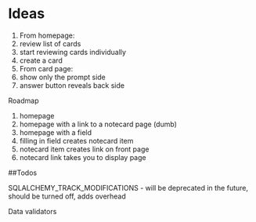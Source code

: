 # Ideas

1. From homepage:
2. review list of cards
3. start reviewing cards individually
4. create a card
2. From card page:
6. show only the prompt side
7. answer button reveals back side

Roadmap
1. homepage
2. homepage with a link to a notecard page (dumb)
3. homepage with a field
4. filling in field creates notecard item
5. notecard item creates link on front page
6. notecard link takes you to display page

##Todos

SQLALCHEMY_TRACK_MODIFICATIONS - will be deprecated in the future, should be turned off, adds overhead

Data validators